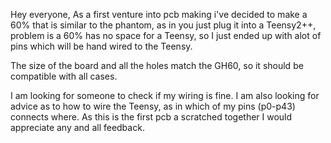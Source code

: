 Hey everyone,
As a first venture into pcb making i've decided to make a 60% that is similar to the phantom, as in you just plug it into a Teensy2++, problem is a 60% has no space for a Teensy, so I just ended up with alot of pins which will be hand wired to the Teensy.

The size of the board and all the holes match the GH60, so it should be compatible with all cases. 

I am looking for someone to check if my wiring is fine. I am also looking for advice as to how to wire the Teensy, as in which of my pins (p0-p43) connects where. As this is the first pcb a scratched together I would appreciate any and all feedback.
